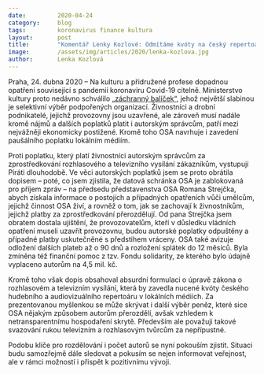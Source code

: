 ```yaml
---
date:         2020-04-24
category:     blog
tags:         koronavirus finance kultura
layout:       post
title:        "Komentář Lenky Kozlové: Odmítáme kvóty na český repertoár v lokálních médiích"
image:        /assets/img/articles/2020/lenka-kozlova.jpg
author:       Lenka Kozlová
---
```




Praha, 24. dubna 2020 – Na kulturu a přidružené profese dopadnou opatření související s pandemií koronaviru Covid-19 citelně. Ministerstvo kultury proto nedávno schválilo [„záchranný balíček“](https://www.piratskelisty.cz/clanek-3072-pirati-chteji-dostupnejsi-podporu-pro-male-kulturni-projekty-z-grantu-ministerstva-kultury?fbclid=IwAR0oYWu45K3bDeqCQ80ivVShTWJaPBWIoOe1YrybT9sPd4lkrUsjs328Ssk), jehož největší slabinou je selektivní výběr podpořených organizací. Živnostníci a drobní podnikatelé, jejichž provozovny jsou uzavřené, ale zároveň musí nadále kromě nájmů a dalších poplatků platit i autorským správcům, patří mezi nejvážněji ekonomicky postižené. Kromě toho OSA navrhuje i zavedení paušálního poplatku lokálním médiím.

Proti poplatku, který platí živnostníci autorským správcům za zprostředkování rozhlasového a televizního vysílání zákazníkům, vystupují Piráti dlouhodobě. Ve věci autorských poplatků jsem se proto obrátila dopisem – poté, co jsem zjistila, že datová schránka OSA je zablokovaná pro příjem zpráv – na předsedu představenstva OSA Romana Strejčka, abych získala informace o postojích a případných opatřeních vůči umělcům, jejichž činnost OSA živí, a rovněž o tom, jak se zachovají k živnostníkům, jejichž platby za zprostředkování přerozdělují. Od pana Strejčka jsem obratem dostala ujištění, že provozovatelům, kteří v důsledku vládních opatření museli uzavřít provozovnu, budou autorské poplatky odpuštěny a případné platby uskutečněné s předstihem vráceny. OSA také avizuje odložení dalších plateb až o 90 dnů a rozložení splátek do 12 měsíců. Byla zmíněna též finanční pomoc z tzv. Fondu solidarity, ze kterého bylo údajně vyplaceno autorům na 4,5 mil. kč. 

Kromě toho však dopis obsahoval absurdní formulaci o úpravě zákona o rozhlasovém a televizním vysílání, která by zavedla nucené kvóty českého hudebního a audiovizuálního repertoáru v lokálních médiích. Za prezentovanou myšlenkou se může skrývat i další výběr peněz, které sice OSA nějakým způsobem autorům přerozdělí, avšak vzhledem k netransparentnímu hospodaření skrytě. Především ale považuji takové svazování rukou televizním a rozhlasovým tvůrcům za nepřípustné.

Podobu klíče pro rozdělování i počet autorů se nyní pokouším zjistit. Situaci budu samozřejmě dále sledovat a pokusím se nejen informovat veřejnost, ale v rámci možností i přispět k pozitivnímu vývoji.

